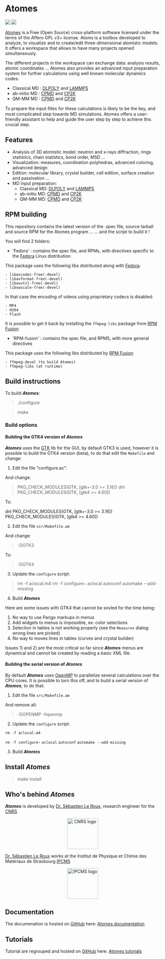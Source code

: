 # Atomes

![](https://github.com/Slookeur/Atomes.io/workflows/ns/badge.svg)
![](https://www.codefactor.io/repository/github/Slookeur/Atomes/badge)

[Atomes][atomes] is a Free (Open Source) cross-platform software licensed under the terms 
of the Affero GPL v3+ license. 
Atoms is a toolbox developed to analyze, to visualize and to create/edit three-dimensional atomistic models.
It offers a workspace that allows to have many projects opened simultaneously.

The different projects in the workspace can exchange data: analysis results, atomic coordinates ...
Atomes also provides an advanced input preparation system for further calculations using well known molecular dynamics codes:

- Classical MD : [DLPOLY][dlpoly] and [LAMMPS][lammps]
- ab-initio MD : [CPMD][cpmd] and [CP2K][cp2k]
- QM-MM MD : [CPMD][cpmd] and [CP2K][cp2k]

To prepare the input ﬁlles for these calculations is likely to be the key, and most complicated step towards MD simulations. 
Atomes offers a user-friendly assistant to help and guide the user step by step to achieve this crucial step.

## Features

  - Analysis of 3D atomistic model: neutron and x-rays diffraction, rings statistics, chain statistics, bond order, MSD ...
  - Visualization: measures, coordination polyhedras, advanced coloring, advanced design
  - Edition: molecular library, crystal builder, cell edition, surface creation and passivation ...
  - MD input preparation: 
	- Classical MD: [DLPOLY][dlpoly] and [LAMMPS][lammps]
	- ab-initio MD: [CPMD][cpmd] and [CP2K][cp2k]
	- QM-MM MD: [CPMD][cpmd] and [CP2K][cp2k]

## RPM building

This repository contains the latest version of the .spec file, source tarball and source RPM for the Atomes program ...
... and the script to build it !

You will find 2 folders:

  - 'Fedora' : contains the spec file, and RPMs, with directives specific to the [Fedora][fedora] Linux distribution

   This package uses the following libs distributed along with [Fedora][fedora]:

    - libavcodec-free(-devel)
    - libavformat-free(-devel)
    - libavutil-free(-devel)
    - libswscale-free(-devel)

   In that case the encoding of videos using proprietary codecs is disabled:

    - MP4
    - H264
    - Flash

   It is possible to get it back by installing the `ffmpeg-libs` package from [RPM Fusion][fusion]

  - 'RPM-fusion' : contains the spec file, and RPMS, with more general directives

   This package uses the following libs distributed by [RPM Fusion][fusion]

    - ffmpeg-devel (to build Atomes)
    - ffmpeg-libs (at runtime)

## Build instructions

To build ***Atomes***: 

> ./configure

> make

### Build options

#### Building the GTK4 version of ***Atomes***

***Atomes*** uses the [GTK][gtk] lib for the GUI, by default GTK3 is used, however it is possible to build the GTK4 version (beta), to do that edit the `Makefile` and change:

  1. Edit the file "configure.ac": 

And change: 

> PKG_CHECK_MODULES(GTK, [gtk+-3.0 >= 3.16])
> dnl PKG_CHECK_MODULES(GTK, [gtk4 >= 4.60])

To:

dnl PKG_CHECK_MODULES(GTK, [gtk+-3.0 >= 3.16])
PKG_CHECK_MODULES(GTK, [gtk4 >= 4.60])

  2. Edit the file `scr/Makefile.am`

And change:

> -DGTK3

To:

> -DGTK4

  3. Update the `configure` script:

> rm -f aclocal.m4
> rm -f configure~
> aclocal
> autoconf
> automake --add-missing

  4. Build ***Atomes***

Here are some issues with GTK4 that cannot be sovled for the time being:
  1. No way to use Pango markups in menus
  2. Add widgets to menus is impossible, ex: color selections
  3. Selection in tables is not working properly (see the `Measures` dialog: wrong lines are picked)
  4. No way to moves lines in tables (curves and crystal builder)

Issues 1) and 2) are the most critical so far since ***Atomes*** menus are dynamical and cannot be created by reading a basic XML file. 

#### Building the serial version of ***Atomes***

By default ***Atomes*** uses [OpenMP][openmp] to parallelize several calculations over the CPU cores. 
It is possible to turn this off, and to build a serial version of ***Atomes***, to do that:

  1. Edit the file `src/Makefile.am` 

And remove all: 

> -DOPENMP -fopenmp 

  2. Update the `configure` script:

  `rm -f aclocal.m4`

  `rm -f configure~`
  `aclocal`
  `autoconf`
  `automake --add-missing`

  3. Build ***Atomes***

## Install ***Atomes***

> make install

## Who's behind ***Atomes***


***Atomes*** is developed by [Dr. Sébastien Le Roux][slr], research engineer for the [CNRS][cnrs]

<p align="center">
  <a href="https://www.cnrs.fr/"><img width="100" src="https://www.cnrs.fr/themes/custom/cnrs/logo.svg" alt="CNRS logo" align="center"></a>
</p>

[Dr. Sébastien Le Roux][slr] works at the Institut de Physique et Chimie des Matériaux de Strasbourg [IPCMS][ipcms]

<p align="center">
  <a href="https://www.ipcms.fr/"><img width="100" src="https://www.ipcms.fr/wp-content/uploads/2020/09/cropped-dessin_logo_IPCMS_couleur_vectoriel_r%C3%A9%C3%A9quilibr%C3%A9-2.png" alt="IPCMS logo" align="center"></a>
</p>

## Documentation

The documenation is hosted on [GitHub][github] here: [Atomes documentation][atomes-doc]

## Tutorials

Tutorial are regrouped and hosted on [GitHub][github] here: [Atomes tutorials][atomes-tuto]

[slr]:https://www.ipcms.fr/sebastien-le-roux/
[cnrs]:https://www.cnrs.fr/
[ipcms]:https://www.ipcms.fr/
[github]:https://github.com/
[jekyll]:https://jekyllrb.com/
[atomes]:https://atomes.ipcms.fr/
[atomes-doc]:https://slookeur.github.io/Atomes-doc/
[atomes-tuto]:https://slookeur.github.io/Atomes-tuto/
[dlpoly]:https://www.scd.stfc.ac.uk/Pages/DL_POLY.aspx
[lammps]:https://lammps.sandia.gov/
[cpmd]:http://www.cpmd.org
[cp2k]:http://cp2k.berlios.de
[gtk]:https://www.gtk.org/
[openmp]:https://www.openmp.org/
[fedora]:https://getfedora.org/
[fusion]:https://rpmfusion.org/
